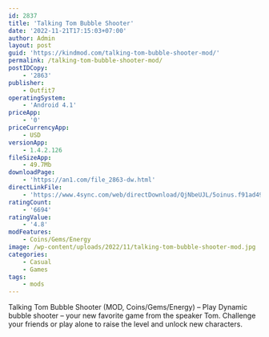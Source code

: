 ```yaml
---
id: 2837
title: 'Talking Tom Bubble Shooter'
date: '2022-11-21T17:15:03+07:00'
author: Admin
layout: post
guid: 'https://kindmod.com/talking-tom-bubble-shooter-mod/'
permalink: /talking-tom-bubble-shooter-mod/
postIDCopy:
    - '2863'
publisher:
    - Outfit7
operatingSystem:
    - 'Android 4.1'
priceApp:
    - '0'
priceCurrencyApp:
    - USD
versionApp:
    - 1.4.2.126
fileSizeApp:
    - 49.7Mb
downloadPage:
    - 'https://an1.com/file_2863-dw.html'
directLinkFile:
    - 'https://www.4sync.com/web/directDownload/QjNbeUJL/5oinus.f91ad499d0a704260dd5dcc6b67d2845'
ratingCount:
    - '6694'
ratingValue:
    - '4.8'
modFeatures:
    - Coins/Gems/Energy
image: /wp-content/uploads/2022/11/talking-tom-bubble-shooter-mod.jpg
categories:
    - Casual
    - Games
tags:
    - mods
---
```


Talking Tom Bubble Shooter (MOD, Coins/Gems/Energy) – Play Dynamic bubble shooter – your new favorite game from the speaker Tom. Challenge your friends or play alone to raise the level and unlock new characters.